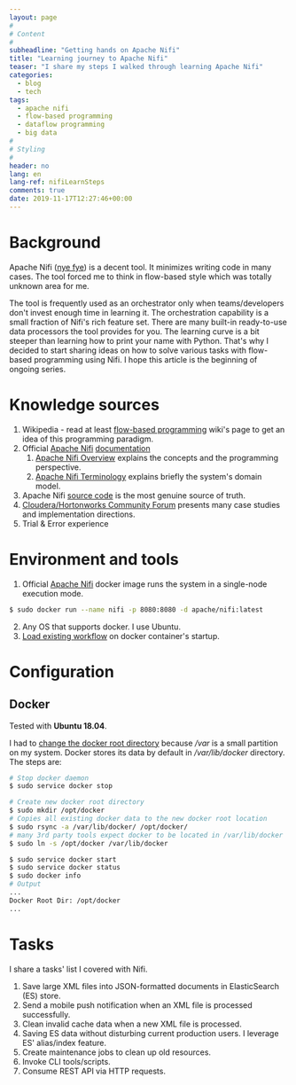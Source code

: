 ```yaml
---
layout: page
#
# Content
#
subheadline: "Getting hands on Apache Nifi"
title: "Learning journey to Apache Nifi"
teaser: "I share my steps I walked through learning Apache Nifi"
categories:
  - blog
  - tech
tags:
  - apache nifi
  - flow-based programming
  - dataflow programming
  - big data
#
# Styling
#
header: no
lang: en
lang-ref: nifiLearnSteps
comments: true
date: 2019-11-17T12:27:46+00:00
---
```

# Background
Apache Nifi ([nye fye][10]) is a decent tool. It minimizes writing code in many cases. The tool forced me to think in flow-based style 
which was totally unknown area for me.

The tool is frequently used as an orchestrator only when teams/developers don't invest enough time in learning it.
The orchestration capability is a small fraction of Nifi's rich feature set.
There are many built-in ready-to-use data processors the tool provides for you.
The learning curve is a bit steeper than learning how to print your name with Python.
That's why I decided to start sharing ideas on how to solve various tasks with flow-based programming using Nifi.
I hope this article is the beginning of ongoing series.

# Knowledge sources
1. Wikipedia - read at least [flow-based programming][1] wiki's page to get an idea of this programming paradigm.
2. Official [Apache Nifi][2] [documentation][7]
    1. [Apache Nifi Overview][8] explains the concepts and the programming perspective.
    2. [Apache Nifi Terminology][9] explains briefly the system's domain model.
3. Apache Nifi [source code][3] is the most genuine source of truth.
4. [Cloudera/Hortonworks Community Forum][5] presents many case studies and implementation directions.
4. Trial & Error experience

# Environment and tools
1. Official [Apache Nifi][4] docker image runs the system in a single-node execution mode.

~~~ bash
$ sudo docker run --name nifi -p 8080:8080 -d apache/nifi:latest
~~~

2. Any OS that supports docker. I use Ubuntu.
3. [Load existing workflow][6] on docker container's startup.

# Configuration
## Docker
Tested with **Ubuntu 18.04**.

I had to [change the docker root directory][11] because _/var_ is a small partition on my system. Docker stores its data
by default in _/var/lib/docker_ directory. The steps are:

~~~ bash
# Stop docker daemon
$ sudo service docker stop

# Create new docker root directory
$ sudo mkdir /opt/docker
# Copies all existing docker data to the new docker root location
$ sudo rsync -a /var/lib/docker/ /opt/docker/
# many 3rd party tools expect docker to be located in /var/lib/docker
$ sudo ln -s /opt/docker /var/lib/docker

$ sudo service docker start
$ sudo service docker status
$ sudo docker info
# Output
...
Docker Root Dir: /opt/docker
...
~~~

# Tasks
I share a tasks' list I covered with Nifi.
1. Save large XML files into JSON-formatted documents in ElasticSearch (ES) store.
2. Send a mobile push notification when an XML file is processed successfully.
3. Clean invalid cache data when a new XML file is processed.
4. Saving ES data without disturbing current production users. I leverage ES' alias/index feature.
5. Create maintenance jobs to clean up old resources.
6. Invoke CLI tools/scripts.
7. Consume REST API via HTTP requests.

 [1]: https://en.wikipedia.org/wiki/Flow-based_programming
 [2]: https://nifi.apache.org/
 [3]: https://github.com/apache/nifi
 [4]: https://hub.docker.com/r/apache/nifi/
 [5]: https://community.cloudera.com/t5/tag/NiFi/tg-p
 [6]: https://www.bmtrealitystudios.com/dockerising-nifi/
 [7]: https://nifi.apache.org/docs/nifi-docs/
 [8]: https://nifi.apache.org/docs/nifi-docs/html/overview.html
 [9]: https://nifi.apache.org/docs/nifi-docs/html/user-guide.html#terminology
 [10]: https://nifi.apache.org/faq.html
 [11]: https://stackoverflow.com/questions/52488300/how-to-change-root-dir-of-docker-on-ubuntu-18-04-lts-docker-change-location-of

